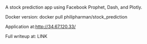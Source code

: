 A stock prediction app using Facebook Prophet, Dash, and Plotly.

Docker version: 
docker pull philipharman/stock_prediction

Application at:http://34.67.120.33/

Full writeup at: LINK
